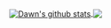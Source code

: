 <!-- | <img align="center" src="https://github-readme-stats.vercel.app/api?username=Dawn-David&count_private=true&show_icons=true&include_all_commits=true&theme=dark&hide_border=true" alt="Dawn's github stats" /> | <img align="center" src="https://github-readme-stats.vercel.app/api/top-langs/?username=Dawn-David&layout=compact&theme=dark&hide_border=true" /> |
| ------------------------------------------------------------ | ------------------------------------------------------------ | -->

<a href="https://github.com/anuraghazra/github-readme-stats">
  <img align="center" src="https://github-readme-stats.vercel.app/api?username=Dawn-David&count_private=true&show_icons=true&include_all_commits=true&theme=default&hide_border=true" alt="Dawn's github stats" />
</a>
<a href="https://github.com/anuraghazra/convoychat">
  <img align="center" src="https://github-readme-stats.vercel.app/api/top-langs/?username=Dawn-David&layout=compact&theme=default&hide_border=true" />
</a>
